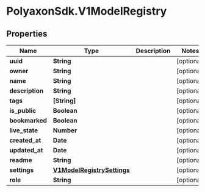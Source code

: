 # PolyaxonSdk.V1ModelRegistry

## Properties

Name | Type | Description | Notes
------------ | ------------- | ------------- | -------------
**uuid** | **String** |  | [optional] 
**owner** | **String** |  | [optional] 
**name** | **String** |  | [optional] 
**description** | **String** |  | [optional] 
**tags** | **[String]** |  | [optional] 
**is_public** | **Boolean** |  | [optional] 
**bookmarked** | **Boolean** |  | [optional] 
**live_state** | **Number** |  | [optional] 
**created_at** | **Date** |  | [optional] 
**updated_at** | **Date** |  | [optional] 
**readme** | **String** |  | [optional] 
**settings** | [**V1ModelRegistrySettings**](V1ModelRegistrySettings.md) |  | [optional] 
**role** | **String** |  | [optional] 


